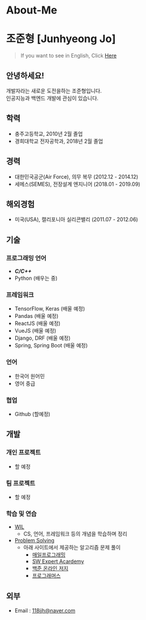 # About-Me
# 조준형 [Junhyeong Jo]
> If you want to see in English, Click [Here](https://github.com/batboy118/About-Me/blob/master/README_EN.md)
## 안녕하세요!
개발자라는 새로운 도전을하는 조준형입니다.  
인공지능과 백엔드 개발에 관심이 있습니다.
## 학력
- 충주고등학교, 2010년 2월 졸업
- 경희대학교 전자공학과, 2018년 2월 졸업
## 경력
- 대한민국공군(Air Force), 의무 복무 (2012.12 - 2014.12)
- 세메스(SEMES), 전장설계 엔지니어 (2018.01 - 2019.09)
## 해외경험
 - 미국(USA), 캘리포니아 실리콘밸리 (2011.07 - 2012.06)
## 기술
### 프로그래밍 언어
- ***C/C++***
- Python (배우는 중)
### 프레임워크
- TensorFlow, Keras (배울 예정)
- Pandas (배울 예정)
- ReactJS (배울 예정)
- VueJS (배울 예정)
- Django, DRF (배울 예정)
- Spring, Spring Boot (배울 예정)
### 언어
- 한국어 원어민
- 영어 중급
### 협업
 - Github (할예정)
## 개발
### 개인 프로젝트
- 할 예정
### 팀 프로젝트
- 할 예정
### 학습 및 연습
- [WIL](https://github.com/batboy118/WIL)
  - CS, 언어, 프레임워크 등의 개념을 학습하며 정리
- [Problem Solving](https://github.com/skyil7/Problem-Solving)
  - 아래 사이트에서 제공하는 알고리즘 문제 풀이		
    - [매일프로그래밍](http://mailprogramming.com/)
    - [SW Expert Acardemy](https://swexpertacademy.com/main/main.do)
    - [백준 온라인 저지](https://www.acmicpc.net/)
    - [프로그래머스](https://programmers.co.kr/learn/)
## 외부 
- Email : 118jjh@naver.com

